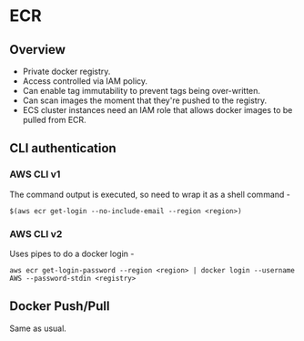 # ECR

## Overview

- Private docker registry.
- Access controlled via IAM policy.
- Can enable tag immutability to prevent tags being over-written.
- Can scan images the moment that they're pushed to the registry.
- ECS cluster instances need an IAM role that allows docker images to be pulled from ECR.

## CLI authentication

### AWS CLI v1

The command output is executed, so need to wrap it as a shell command -

    $(aws ecr get-login --no-include-email --region <region>)

### AWS CLI v2

Uses pipes to do a docker login -

    aws ecr get-login-password --region <region> | docker login --username AWS --password-stdin <registry>

##  Docker Push/Pull

Same as usual.
